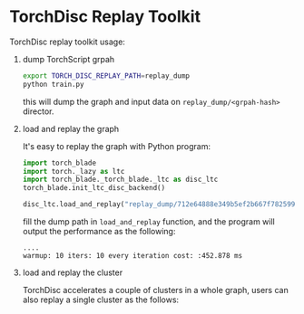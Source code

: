 # TorchDisc Replay Toolkit

TorchDisc replay toolkit usage:

1. dump TorchScript grpah

    ``` bash
    export TORCH_DISC_REPLAY_PATH=replay_dump
    python train.py
    ```

    this will dump the graph and input data on `replay_dump/<grpah-hash>` director.

2. load and replay the graph

    It's easy to replay the graph with Python program:

    ``` python
    import torch_blade
    import torch._lazy as ltc
    import torch_blade._torch_blade._ltc as disc_ltc
    torch_blade.init_ltc_disc_backend()

    disc_ltc.load_and_replay("replay_dump/712e64888e349b5ef2b667f78259986c", 10, 10)
    ```

    fill the dump path in `load_and_replay` function, and the program will output the performance as the following:

    ``` text
    ....
    warmup: 10 iters: 10 every iteration cost: :452.878 ms
    ```

3. load and replay the cluster

    TorchDisc accelerates a couple of clusters in a whole graph, users can also replay a
    single cluster as the follows: